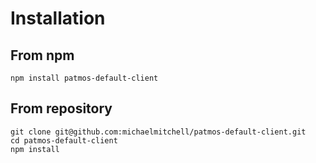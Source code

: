 # Installation

## From npm
```
npm install patmos-default-client
```

## From repository
```
git clone git@github.com:michaelmitchell/patmos-default-client.git
cd patmos-default-client
npm install
```
